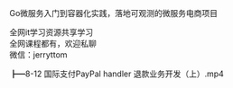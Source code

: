Go微服务入门到容器化实践，落地可观测的微服务电商项目

全网it学习资源共享学习<br>全网课程都有，欢迎私聊<br>微信：jerryttom<br>

┣━8-12 国际支付PayPal handler 退款业务开发（上）.mp4